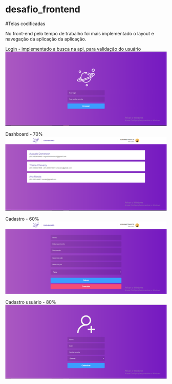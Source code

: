 # desafio_frontend

#Telas codificadas

No front-end pelo tempo de trabalho foi mais implementado o layout e navegação da aplicação da aplicação. 

Login - implementado a busca na api, para validação do usuário
![GG](image/01.PNG)

Dashboard - 70%
![GG](image/02.PNG)

Cadastro - 60%
![GG](image/03.PNG)

Cadastro usuário - 80%
![GG](image/04.PNG)
